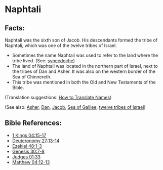 # Naphtali #

## Facts: ##

Naphtali was the sixth son of Jacob. His descendants formed the tribe of Naphtali, which was one of the twelve tribes of Israel.

* Sometimes the name Naphtali was used to refer to the land where the tribe lived. (See: [synecdoche](en/ta-vol1/translate/man/figs-synecdoche))
* The land of Naphtali was located in the northern part of Israel, next to the tribes of Dan and Asher. It was also on the western border of the Sea of Chinnereth.
* This tribe was mentioned in both the Old and New Testaments of the Bible.
 

(Translation suggestions: [How to Translate Names](en/ta-vol1/translate/man/translate-names))

(See also: [Asher](../other/asher.md), [Dan](../other/dan.md), [Jacob](../other/jacob.md), [Sea of Galilee](../other/seaofgalilee.md), [twelve tribes of Israel](../other/12tribesofisrael.md))

## Bible References: ##

* [1 Kings 04:15-17](en/tn/1ki/help/04/15)
* [Deuteronomy 27:13-14](en/tn/deu/help/27/13)
* [Ezekiel 48:1-3](en/tn/ezk/help/48/01)
* [Genesis 30:7-8](en/tn/gen/help/30/07)
* [Judges 01:33](en/tn/jdg/help/01/33)
* [Matthew 04:12-13](en/tn/mat/help/04/12)